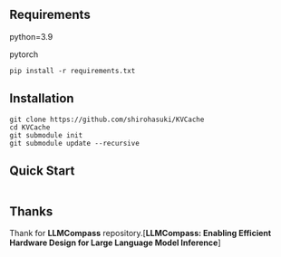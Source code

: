 
## Requirements

python=3.9

pytorch

```
pip install -r requirements.txt
```


## Installation

```
git clone https://github.com/shirohasuki/KVCache
cd KVCache
git submodule init
git submodule update --recursive
```

## Quick Start
```

```


## Thanks

Thank for **LLMCompass**  repository.[**LLMCompass: Enabling Efficient Hardware Design for Large Language Model Inference**]
